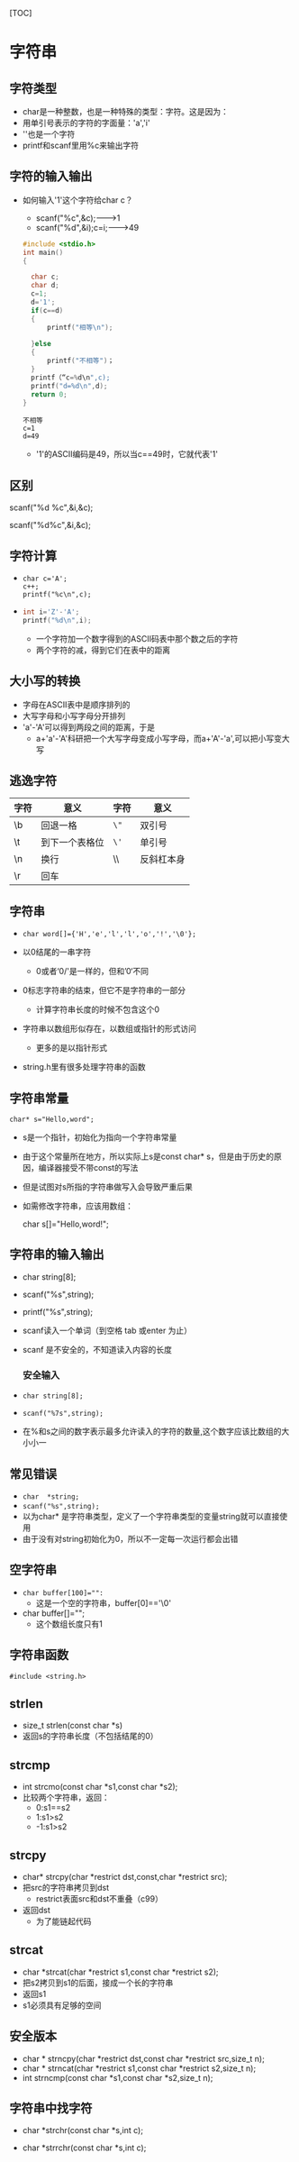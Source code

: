 [TOC]



# 字符串

## 字符类型

* char是一种整数，也是一种特殊的类型：字符。这是因为：
* 用单引号表示的字符的字面量：'a','i'
* ''也是一个字符
* printf和scanf里用%c来输出字符

## 字符的输入输出

+ 如何输入'1'这个字符给char c？

  + scanf("%c",&c);--->1
  + scanf("%d",&i);c=i;--->49

  ```c
  #include <stdio.h>
  int main()
  {
  
  	char c;
  	char d;
  	c=1;
  	d='1';
  	if(c==d)
  	{
  		printf("相等\n");
  		
  	}else
  	{
  		printf("不相等")；
  	}
  	printf（“c=%d\n",c);
  	printf("d=%d\n",d);
  	return 0;
  }
  
  ```

  ```
  不相等
  c=1
  d=49
  ```

  + '1'的ASCII编码是49，所以当c==49时，它就代表'1'

## 区别

scanf("%d %c",&i,&c);

scanf("%d%c",&i,&c);

## 字符计算

+ ```
  char c='A';
  c++;
  printf("%c\n",c);
  ```

  

+ ```c
  int i='Z'-'A';
  printf("%d\n",i);
  ```
  + 一个字符加一个数字得到的ASCII码表中那个数之后的字符
  + 两个字符的减，得到它们在表中的距离

## 大小写的转换

+ 字母在ASCII表中是顺序排列的
+ 大写字母和小写字母分开排列
+ 'a'-'A'可以得到两段之间的距离，于是
  + a+'a'-'A'科研把一个大写字母变成小写字母，而a+'A'-'a',可以把小写变大写

## 逃逸字符

| 字符 | 意义           | 字符 | 意义       |
| ---- | -------------- | ---- | ---------- |
| \b   | 回退一格       | `\"` | 双引号     |
| \t   | 到下一个表格位 | `\'` | 单引号     |
| \n   | 换行           | \\\  | 反斜杠本身 |
| \r   | 回车           |      |            |

## 字符串

+ `char word[]={'H','e','l','l','o','!','\0'};`

+ 以0结尾的一串字符
  + 0或者‘0/'是一样的，但和’0‘不同
+ 0标志字符串的结束，但它不是字符串的一部分
  + 计算字符串长度的时候不包含这个0
+ 字符串以数组形似存在，以数组或指针的形式访问
  + 更多的是以指针形式
+ string.h里有很多处理字符串的函数

## 字符串常量

`char* s="Hello,word";`

+ s是一个指针，初始化为指向一个字符串常量
+ 由于这个常量所在地方，所以实际上s是const char* s，但是由于历史的原因，编译器接受不带const的写法
+ 但是试图对s所指的字符串做写入会导致严重后果

+ 如需修改字符串，应该用数组：

  char s[]="Hello,word!";

## 字符串的输入输出

+ char string[8];

+ scanf("%s",string);

+ printf("%s",string);

+ scanf读入一个单词（到空格 tab 或enter 为止）

+ scanf 是不安全的，不知道读入内容的长度

  ### 安全输入

+ `char string[8];`

+ `scanf("%7s",string);`

+ 在%和s之间的数字表示最多允许读入的字符的数量,这个数字应该比数组的大小小一

## 常见错误

+ `char  *string;`
+ `scanf("%s",string);`
+ 以为char* 是字符串类型，定义了一个字符串类型的变量string就可以直接使用
+ 由于没有对string初始化为0，所以不一定每一次运行都会出错

## 空字符串

+ `char buffer[100]="":`
  + 这是一个空的字符串，buffer[0]=='\0'
+ char buffer[]="";
  + 这个数组长度只有1

## 字符串函数

`#include <string.h>`

## strlen

+ size_t strlen(const char *s)
+ 返回s的字符串长度（不包括结尾的0）

## strcmp

+ int strcmo(const char *s1,const char *s2);
+ 比较两个字符串，返回：
  + 0:s1==s2
  + 1:s1>s2
  + -1:s1>s2

## strcpy

+ char* strcpy(char *restrict dst,const,char *restrict src);
+ 把src的字符串拷贝到dst
  + restrict表面src和dst不重叠（c99）
+ 返回dst
  + 为了能链起代码

## strcat

+ char *strcat(char *restrict s1,const char *restrict s2);
+ 把s2拷贝到s1的后面，接成一个长的字符串
+ 返回s1
+ s1必须具有足够的空间

## 安全版本

+ char * strncpy(char *restrict dst,const char *restrict src,size_t n);
+ char * strncat(char *restrict s1,const char *restrict s2,size_t n);
+ int strncmp(const char *s1,const char *s2,size_t n);

## 字符串中找字符

+ char *strchr(const char *s,int c);

+ char *strrchr(const char *s,int c);

  
